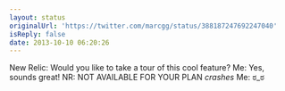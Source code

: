 ```yaml
---
layout: status
originalUrl: 'https://twitter.com/marcgg/status/388187247692247040'
isReply: false
date: 2013-10-10 06:20:26
---
```


New Relic: Would you like to take a tour of this cool feature?
Me: Yes, sounds great!
NR: NOT AVAILABLE FOR YOUR PLAN *crashes*
Me: ಠ_ಠ
